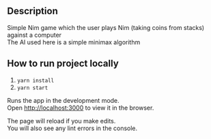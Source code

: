 ## Description
Simple Nim game which the user plays Nim (taking coins from stacks) against a computer<br />
The AI used here is a simple minimax algorithm<br />

## How to run project locally

1. `yarn install`
2. `yarn start`

Runs the app in the development mode.<br />
Open [http://localhost:3000](http://localhost:3000) to view it in the browser.

The page will reload if you make edits.<br />
You will also see any lint errors in the console.
